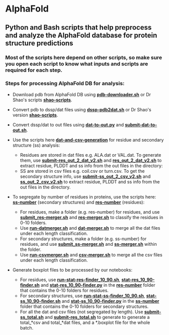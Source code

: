 # AlphaFold
## Python and Bash scripts that help preprocess and analyze the AlphaFold database for protein structure predictions
### Most of the scripts here depend on other scripts, so make sure you open each script to know what inputs and scripts are required for each step.
### Steps for processing AlphaFold DB for analysis:

- Download pdb from AlphaFold DB using **[pdb-downloader.sh](./re-download/pdb-downloader.sh)** or Dr Shao's scripts **[shao-scripts](./shao-scripts)**.
- Convert pdb to dssp/dat files using **[dssp-pdb2dat.sh](./re-download/dssp-pdb2dat.sh)** or Dr Shao's version **[shao-scripts](./shao-scripts)**.
- Convert dssp/dat to out files using **[dat-to-out.py](./re-download/dat-to-out.py)** and **[submit-dat-to-out.sh](./re-download/submit-dat-to-out.sh)**.
- Use the scripts here **[dat-and-csv-generation](./dat-and-csv-generation)** for residue and secondary structure (ss) analysis:
  * Residues are stored in dat files e.g. ALA.dat or VAL.dat. To generate them, use **[submit-res_out_2_dat_v2.sh](./dat-and-csv-generation/submit-res_out_2_dat_v2.sh)** and **[res_out_2_dat_v2.sh](./dat-and-csv-generation/res_out_2_dat_v2.sh)** to extract residue, PLDDT and ss info from the out files in the directory:
  * SS are stored in csv files e.g. coil.csv or turn.csv. To get the secondary structure info, use **[submit-ss_out_2_csv_v2.sh](./dat-and-csv-generation/submit-ss_out_2_csv_v2.sh)** and **[ss_out_2_csv_v2.sh](./dat-and-csv-generation/ss_out_2_csv_v2.sh)** to extract residue, PLDDT and ss info from the out files in the directory.

- To segregate by number of residues in proteins, use the scripts here: **[ss-number](./ss-number)** (secondary structures) and **[res-number](./res-number)** (residues):
  * For residues, make a folder (e.g. res-number) for residues, and use **[submit_res-merger.sh](./res-number/submit_res-merger.sh)** and **[res-merger.sh](./res-number/res-merger.sh)** to classify the residues in 0-10 folders. 
  * Use **[run-datmerger.sh](./res-number/run-datmerger.sh)** and **[dat-merger.sh](./res-number/dat-merger.sh)** to merge all the dat files under each length classification.
  * For secondary structures, make a folder (e.g. ss-number) for residues, and use **[submit_ss-merger.sh](./ss-number/submit_ss-merger.sh)**  and **[ss-merger.sh](./ss-number/ss-merger.sh)** within the folder. 
  * Use **[run-csvmerger.sh](./ss-number/run-csvmerger.sh)** and **[csv-merger.sh](./ss-number/csv-merger.sh)** to merge all the csv files under each length classification.
- Generate boxplot files to be processed by our notebooks:
  * For residues, use **[run-stat-res-finder_10_90.sh](./res-number/run-stat-res-finder_10_90.sh)**, **[stat-res_10_90-finder.sh](./res-number/stat-res_10_90-finder.sh)** and **[stat-res_10_90-finder.py](./res-number/stat-res_10_90-finder.py)** in the **[res-number](./res-number)** folder that contains the 0-10 folders for residues.
  * For secondary structures, use **[run-stat-ss-finder_10_90.sh](./ss-number/run-stat-ss-finder_10_90.sh)**, **[stat-ss_10_90-finder.sh](./ss-number/stat-ss_10_90-finder.sh)** and **[stat-ss_10_90-finder.py](./ss-number/stat-ss_10_90-finder.py)**  in the **[ss-number](./ss-number)** folder that contains the 0-10 folders for secondary structures.
  * For all the dat and csv files (not segregated by length). Use **[submit-ss_total.sh](./ss-number/submit-ss_total.sh)** and **[submit-res_total.sh](./res-number/submit-res_total.sh)** to generate to generate a total_*csv and total_*dat files, and a *.boxplot file for the whole batch.
